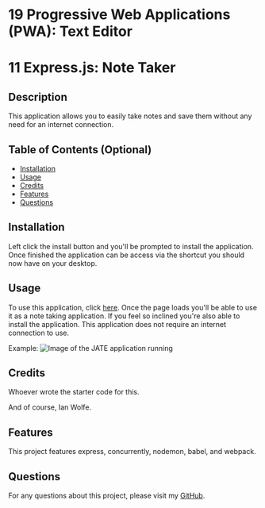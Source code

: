# 19 Progressive Web Applications (PWA): Text Editor

# 11 Express.js: Note Taker

## Description
  
This application allows you to easily take notes and save them without any need for an internet connection.
  
## Table of Contents (Optional)
  
 - [Installation](#installation)
 - [Usage](#usage)
 - [Credits](#credits)
 - [Features](#features)
 - [Questions](#questions)
  
## Installation
  
Left click the install button and you'll be prompted to install the application. Once finished
the application can be access via the shortcut you should now have on your desktop.
  
## Usage
  
To use this application, click [here](https://c11-note-taker.onrender.com/). Once the page loads you'll be able to use it as a note taking application. If you feel so inclined you're also able to install the application. This application does not require an internet connection to use.

Example:
![Image of the JATE application running](./screenshots/Screenshot-UPDATETHIS.png)
  
## Credits
  
Whoever wrote the starter code for this.

And of course, Ian Wolfe.
  
## Features
  
This project features express, concurrently, nodemon, babel, and webpack.

## Questions

For any questions about this project, please visit my [GitHub](https://github.com/enkw).

